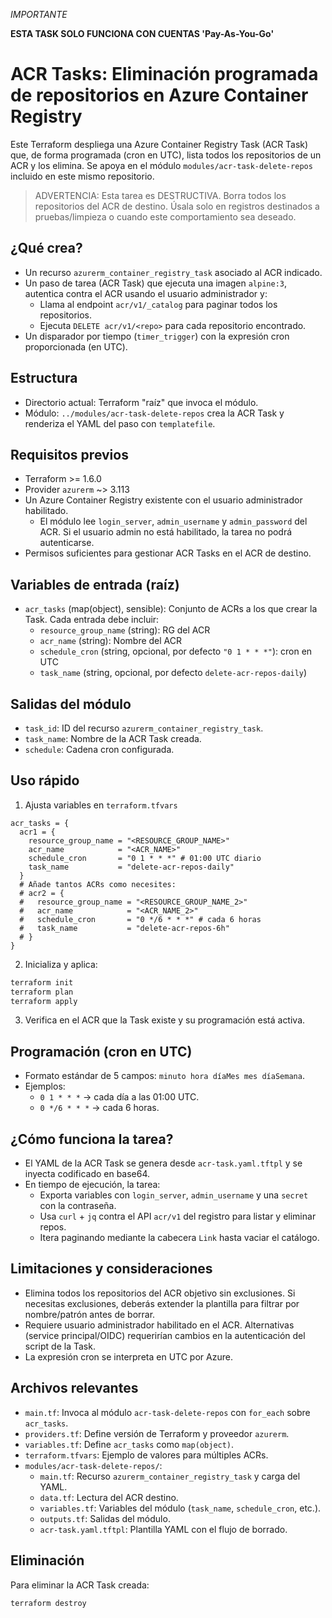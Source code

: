 *IMPORTANTE*

**ESTA TASK SOLO FUNCIONA CON CUENTAS 'Pay-As-You-Go'**

# ACR Tasks: Eliminación programada de repositorios en Azure Container Registry

Este Terraform despliega una Azure Container Registry Task (ACR Task) que, de forma programada (cron en UTC), lista todos los repositorios de un ACR y los elimina. Se apoya en el módulo `modules/acr-task-delete-repos` incluido en este mismo repositorio.

> ADVERTENCIA: Esta tarea es DESTRUCTIVA. Borra todos los repositorios del ACR de destino. Úsala solo en registros destinados a pruebas/limpieza o cuando este comportamiento sea deseado.

## ¿Qué crea?
- Un recurso `azurerm_container_registry_task` asociado al ACR indicado.
- Un paso de tarea (ACR Task) que ejecuta una imagen `alpine:3`, autentica contra el ACR usando el usuario administrador y:
  - Llama al endpoint `acr/v1/_catalog` para paginar todos los repositorios.
  - Ejecuta `DELETE acr/v1/<repo>` para cada repositorio encontrado.
- Un disparador por tiempo (`timer_trigger`) con la expresión cron proporcionada (en UTC).

## Estructura
- Directorio actual: Terraform "raíz" que invoca el módulo.
- Módulo: `../modules/acr-task-delete-repos` crea la ACR Task y renderiza el YAML del paso con `templatefile`.

## Requisitos previos
- Terraform >= 1.6.0
- Provider `azurerm` ~> 3.113
- Un Azure Container Registry existente con el usuario administrador habilitado.
  - El módulo lee `login_server`, `admin_username` y `admin_password` del ACR. Si el usuario admin no está habilitado, la tarea no podrá autenticarse.
- Permisos suficientes para gestionar ACR Tasks en el ACR de destino.

## Variables de entrada (raíz)
- `acr_tasks` (map(object), sensible): Conjunto de ACRs a los que crear la Task. Cada entrada debe incluir:
  - `resource_group_name` (string): RG del ACR
  - `acr_name` (string): Nombre del ACR
  - `schedule_cron` (string, opcional, por defecto `"0 1 * * *"`): cron en UTC
  - `task_name` (string, opcional, por defecto `delete-acr-repos-daily`)

## Salidas del módulo
- `task_id`: ID del recurso `azurerm_container_registry_task`.
- `task_name`: Nombre de la ACR Task creada.
- `schedule`: Cadena cron configurada.

## Uso rápido
1) Ajusta variables en `terraform.tfvars`

```hcl
acr_tasks = {
  acr1 = {
    resource_group_name = "<RESOURCE_GROUP_NAME>"
    acr_name            = "<ACR_NAME>"
    schedule_cron       = "0 1 * * *" # 01:00 UTC diario
    task_name           = "delete-acr-repos-daily"
  }
  # Añade tantos ACRs como necesites:
  # acr2 = {
  #   resource_group_name = "<RESOURCE_GROUP_NAME_2>"
  #   acr_name            = "<ACR_NAME_2>"
  #   schedule_cron       = "0 */6 * * *" # cada 6 horas
  #   task_name           = "delete-acr-repos-6h"
  # }
}
```

2) Inicializa y aplica:

```bash
terraform init
terraform plan
terraform apply
```

3) Verifica en el ACR que la Task existe y su programación está activa.

## Programación (cron en UTC)
- Formato estándar de 5 campos: `minuto hora díaMes mes díaSemana`.
- Ejemplos:
  - `0 1 * * *` → cada día a las 01:00 UTC.
  - `0 */6 * * *` → cada 6 horas.

## ¿Cómo funciona la tarea?
- El YAML de la ACR Task se genera desde `acr-task.yaml.tftpl` y se inyecta codificado en base64.
- En tiempo de ejecución, la tarea:
  - Exporta variables con `login_server`, `admin_username` y una `secret` con la contraseña.
  - Usa `curl` + `jq` contra el API `acr/v1` del registro para listar y eliminar repos.
  - Itera paginando mediante la cabecera `Link` hasta vaciar el catálogo.

## Limitaciones y consideraciones
- Elimina todos los repositorios del ACR objetivo sin exclusiones. Si necesitas exclusiones, deberás extender la plantilla para filtrar por nombre/patrón antes de borrar.
- Requiere usuario administrador habilitado en el ACR. Alternativas (service principal/OIDC) requerirían cambios en la autenticación del script de la Task.
- La expresión cron se interpreta en UTC por Azure.

## Archivos relevantes
- `main.tf`: Invoca al módulo `acr-task-delete-repos` con `for_each` sobre `acr_tasks`.
- `providers.tf`: Define versión de Terraform y proveedor `azurerm`.
- `variables.tf`: Define `acr_tasks` como `map(object)`.
- `terraform.tfvars`: Ejemplo de valores para múltiples ACRs.
- `modules/acr-task-delete-repos/`:
  - `main.tf`: Recurso `azurerm_container_registry_task` y carga del YAML.
  - `data.tf`: Lectura del ACR destino.
  - `variables.tf`: Variables del módulo (`task_name`, `schedule_cron`, etc.).
  - `outputs.tf`: Salidas del módulo.
  - `acr-task.yaml.tftpl`: Plantilla YAML con el flujo de borrado.

## Eliminación
Para eliminar la ACR Task creada:

```bash
terraform destroy
```